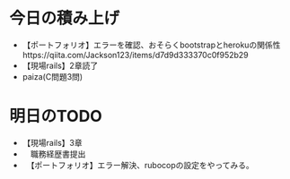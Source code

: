 # 今日の積み上げ
- 【ポートフォリオ】エラーを確認、おそらくbootstrapとherokuの関係性https://qiita.com/Jackson123/items/d7d9d333370c0f952b29
- 【現場rails】2章読了
- paiza(C問題3問)
# 明日のTODO
- 【現場rails】3章
- 　職務経歴書提出
- 　【ポートフォリオ】エラー解決、rubocopの設定をやってみる。
